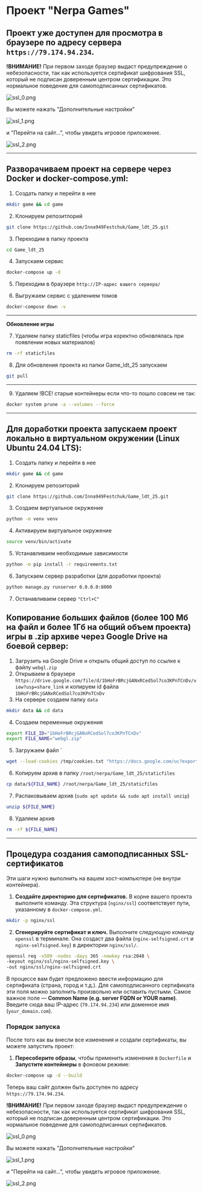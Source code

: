 # Проект "Nerpa Games"

## Проект уже доступен для просмотра в браузере по адресу сервера `https://79.174.94.234`. 

**!ВНИМАНИЕ!** При первом заходе браузер выдаст предупреждение о небезопасности, так как используется сертификат шифрования SSL, который не подписан доверенным центром сертификации. Это нормальное поведение для самоподписанных сертификатов.

![ssl_0.png](ssl_0.png)

Вы можете нажать "Дополнительные настройки" 

![ssl_1.png](ssl_1.png)

и "Перейти на сайт...", чтобы увидеть игровое приложение.

![ssl_2.png](ssl_2.png)

---

## Разворачиваем проект на сервере через Docker и docker-compose.yml:
1. Создать папку и перейти в нее 
```bash
mkdir game && cd game 
```
2. Клонируем репозитлорий
```bash
git clone https://github.com/Inna949Festchuk/Game_ldt_25.git
```
3. Переходим в папку проекта
```bash
cd Game_ldt_25
```
4. Запускаем сервис
```bash
docker-compose up -d
```
5. Переходим в браузере `http://IP-адрес вашего сервера/`
   
6. Выгружаем сервис с удалением томов
```bash
docker-compose down -v
```
---
**Обновление игры**

7. Удаляем папку staticfiles (чтобы игра коректно обновлялась при появлении новых материалов)
```bash
rm -rf staticfiles
```
8. Для обновления проекта из папки Game_ldt_25 запускаем 
```bash
git pull
```
---
9.  Удаляем !ВСЕ! старые контейнеры если что-то пошло совсем не так:
```bash
docker system prune -a --volumes --force
```

---

## Для доработки проекта запускаем проект локально в виртуальном окружении (Linux Ubuntu 24.04 LTS):

1. Создать папку и перейти в нее 
```bash 
mkdir game && cd game
```
2. Клонируем репозиторий
```bash
git clone https://github.com/Inna949Festchuk/Game_ldt_25.git
```
3. Создаем виртуальное окружение
```bash 
python -m venv venv
```
4. Активируем виртуальное окружение
```bash 
source venv/bin/activate
```
5. Устанавливаем необходимые зависимости
```bash 
python -m pip install -r requirements.txt
```
6. Запускаем сервер разработки (для доработки проекта)
```bash 
python manage.py runserver 0.0.0.0:8000
```
7. Останавливаем сервер `"Ctrl+C"`


## Копирование больших файлов (более 100 Мб на файл и более 1Гб на общий объем проекта) игры в .zip архиве через Google Drive на боевой сервер:
1. Загрузить на Google Drive и открыть общий доступ по ссылке к файлу `webgl.zip`
2. Открываем в браузере `https://drive.google.com/file/d/1bHoFrBRcjGANxRCedSol7co3KPnTCnDv/view?usp=share_link` и копируем id файла `1bHoFrBRcjGANxRCedSol7co3KPnTCnDv`
3. На сервере создаем папку `data`
```bash 
mkdir data && cd data
```
4. Создаем переменные окружения
```bash
export FILE_ID="1bHoFrBRcjGANxRCedSol7co3KPnTCnDv"
export FILE_NAME="webgl.zip"
```
5. Загружаем файл `
```bash 
wget --load-cookies /tmp/cookies.txt "https://docs.google.com/uc?export=download&confirm=$(wget --quiet --save-cookies /tmp/cookies.txt --keep-session-cookies --no-check-certificate "https://docs.google.com/uc?export=download&id=${FILE_ID}" -O- | sed -rn 's/.*confirm=([0-9A-Za-z_]+).*/\1\n/p')&id=${FILE_ID}" -O ${FILE_NAME} && rm -rf /tmp/cookies.txt
```
6. Копируем архив в папку `/root/nerpa/Game_ldt_25/staticfiles`
```bash
cp data/${FILE_NAME} /root/nerpa/Game_ldt_25/staticfiles
```
7. Распаковываем архив (`sudo apt update && sudo apt install unzip`)
```bash
unzip ${FILE_NAME}
```
8. Удаляем архив
```bash
rm -rf ${FILE_NAME}
```

---

## Процедура создания самоподписанных SSL-сертификатов

Эти шаги нужно выполнить на вашем хост-компьютере (не внутри контейнера).

1.  **Создайте директорию для сертификатов.**
    В корне вашего проекта выполните команду. Эта структура (`nginx/ssl`) соответствует пути, указанному в `docker-compose.yml`.

```bash
mkdir -p nginx/ssl
```

2.  **Сгенерируйте сертификат и ключ.**
    Выполните следующую команду `openssl` в терминале. Она создаст два файла (`nginx-selfsigned.crt` и `nginx-selfsigned.key`) в директории `nginx/ssl/`.

```bash
openssl req -x509 -nodes -days 365 -newkey rsa:2048 \
-keyout nginx/ssl/nginx-selfsigned.key \
-out nginx/ssl/nginx-selfsigned.crt
```

В процессе вам будет предложено ввести информацию для сертификата (страна, город и т.д.). Для самоподписанного сертификата эти поля можно заполнить произвольно или оставить пустыми. Самое важное поле — **Common Name (e.g. server FQDN or YOUR name)**. Введите сюда ваш IP-адрес (`79.174.94.234`) или доменное имя (`your_domain.com`).

### Порядок запуска

После того как вы внесли все изменения и создали сертификаты, вы можете запустить проект:

1.  **Пересоберите образы**, чтобы применить изменения в `Dockerfile` и **Запустите контейнеры** в фоновом режиме:

```bash
docker-compose up -d --build
```

Теперь ваш сайт должен быть доступен по адресу `https://79.174.94.234`. 

**!ВНИМАНИЕ!** При первом заходе браузер выдаст предупреждение о небезопасности, так как используется сертификат шифрования SSL, который не подписан доверенным центром сертификации. Это нормальное поведение для самоподписанных сертификатов.

![ssl_0.png](ssl_0.png)

Вы можете нажать "Дополнительные настройки" 

![ssl_1.png](ssl_1.png)

и "Перейти на сайт...", чтобы увидеть игровое приложение.

![ssl_2.png](ssl_2.png)